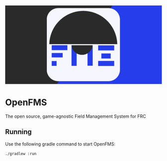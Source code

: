 
<span style="display:block;text-align:center">![](./logo.png)</span>

# OpenFMS
The open source, game-agnostic Field Management System for FRC


## Running
Use the following gradle command to start OpenFMS:
```
./gradlew :run
```